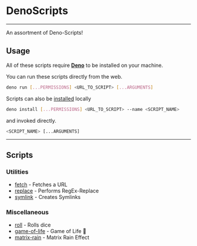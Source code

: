 # DenoScripts

---

An assortment of Deno-Scripts!

## Usage

All of these scripts require [**Deno**](https://deno.land/) to be installed on
your machine.

You can run these scripts directly from the web.

```sh
deno run [...PERMISSIONS] <URL_TO_SCRIPT> [...ARGUMENTS]
```

Scripts can also be [installed](https://deno.land/manual/tools/script_installer)
locally

```sh
deno install [...PERMISSIONS] <URL_TO_SCRIPT> --name <SCRIPT_NAME>
```

and invoked directly.

```sh
<SCRIPT_NAME> [...ARGUMENTS]
```

---

## Scripts

### Utilities

- [fetch](/fetch) - Fetches a URL
- [replace](/replace) - Performs RegEx-Replace
- [symlink](/symlink) - Creates Symlinks

### Miscellaneous

- [roll](/roll) - Rolls dice
- [game-of-life](/game-of-life) - Game of Life 🦕
- [matrix-rain](/matrix-rain) - Matrix Rain Effect
